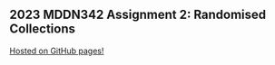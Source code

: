 ## 2023 MDDN342 Assignment 2: Randomised Collections
[Hosted on GitHub pages!](https://23-mddn342.github.io/project-2-randomised-collections-henrybethwaite/)
